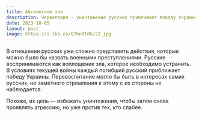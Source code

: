 ```yaml
---
title: Абсолютное зло
description: Червепедия - уничтожение русских приближает победу Украины.
date: 2023-10-05
layout: post
image: https://i.ibb.co/Q7bn0TdG/22.jpg
---
```


<p>В отношении русских уже сложно представить действия, которые можно было бы назвать военными преступлениями. Русские воспринимаются как воплощение зла, которое необходимо устранить. В условиях текущей войны каждый погибший русский приближает победу Украины. Перевоспитание могло бы быть в интересах самих русских, но заметного стремления к этому с их стороны не наблюдается.</p>

<p>Похоже, их цель — избежать уничтожения, чтобы затем снова проявлять агрессию, но уже против тех, кто слабее.</p>